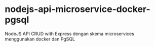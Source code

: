 # nodejs-api-microservice-docker-pgsql
NodeJS API CRUD with Express dengan skema microservices menggunakan docker dan PgSQL
